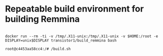 # Repeatable build environment for building Remmina

```

docker run --rm -ti -v /tmp/.X11-unix:/tmp/.X11-unix -v $HOME:/root -e DISPLAY=unix$DISPLAY transistor1/build_remmina bash

root@c4453aa58cc4:/# /build.sh


```

